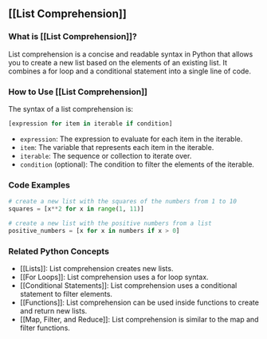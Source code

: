 ## [[List Comprehension]]

### What is [[List Comprehension]]?
List comprehension is a concise and readable syntax in Python that allows you to create a new list based on the elements of an existing list. It combines a for loop and a conditional statement into a single line of code.

### How to Use [[List Comprehension]]
The syntax of a list comprehension is:

```python
[expression for item in iterable if condition]
```

- `expression`: The expression to evaluate for each item in the iterable.
- `item`: The variable that represents each item in the iterable.
- `iterable`: The sequence or collection to iterate over.
- `condition` (optional): The condition to filter the elements of the iterable.

### Code Examples
```python
# create a new list with the squares of the numbers from 1 to 10
squares = [x**2 for x in range(1, 11)]

# create a new list with the positive numbers from a list
positive_numbers = [x for x in numbers if x > 0]
```

### Related Python Concepts

- [[Lists]]: List comprehension creates new lists.
- [[For Loops]]: List comprehension uses a for loop syntax.
- [[Conditional Statements]]: List comprehension uses a conditional statement to filter elements.
- [[Functions]]: List comprehension can be used inside functions to create and return new lists.
- [[Map, Filter, and Reduce]]: List comprehension is similar to the map and filter functions.